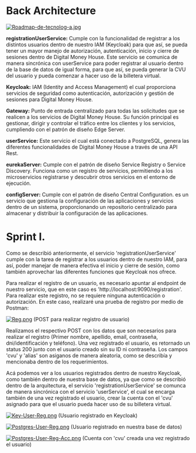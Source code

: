 # Back Architecture

[![Roadmap-de-tecnolog-a.jpg](https://i.postimg.cc/Wp5wZFtF/Roadmap-de-tecnolog-a.jpg)](https://postimg.cc/G9sDwpFd)

**registrationUserService:** Cumple con la funcionalidad de registrar a los distintos usuarios dentro de nuestro IAM (Keycloak) para que así, se pueda tener un mayor manejo de autorización, autenticación, inicio y cierre de sesiones dentro de Digital Money House. Este servicio se comunica de manera sincrónica con userService para poder registrar al usuario dentro de la base de datos de igual forma, para que así, se pueda generar la CVU del usuario y pueda comenzar a hacer uso de la billetera virtual.

**Keycloak:** IAM (Identity and Access Management) el cual proporciona servicios de seguridad como autenticación, autorización y gestión de sesiones para Digital Money House. 

**Gateway:** Punto de entrada centralizado para todas las solicitudes que se realicen a los servicios de Digital Money House. Su función principal es gestionar, dirigir y controlar el tráfico entre los clientes y los servicios, cumpliendo con el patrón de diseño Edge Server.

**userService:** Este servicio el cual está conectado a PostgreSQL, genera las diferentes funcionalidades de Digital Money House a través de una API Rest.

**eurekaServer:** Cumple con el patrón de diseño Service Registry o Service Discovery. Funciona como un registro de servicios, permitiendo a los microservicios registrarse y descubrir otros servicios en el entorno de ejecución.

**configServer:** Cumple con el patrón de diseño Central Configuration. es un servicio que gestiona la configuración de las aplicaciones y servicios dentro de un sistema, proporcionando un repositorio centralizado para almacenar y distribuir la configuración de las aplicaciones.

# Sprint I.

Como se describió anteriormente, el servicio 'registrationUserService' cumple con la tarea de registrar a los usuarios dentro de nuestro IAM, para así, poder manejar de manera efectiva el inicio y cierre de sesión, como también aprovechar las diferentes funciones que Keycloak nos ofrece.

Para realizar el registro de un usuario, es necesario apuntar al endpoint de nuestro servicio, que en este caso es 'http://localhost:9090/registration'. Para realizar este registro, no se requiere ninguna autenticación o autorización. En este caso, realizaré una prueba de registro por medio de Postman:

[![Reg.png](https://i.postimg.cc/c1RCXtQM/Reg.png)](https://postimg.cc/6TQBQ3by)
(POST para realizar registro de usuario)

Realizamos el respectivo POST con los datos que son necesarios para realizar el registro (Primer nombre, apellido, email, contraseña, dni/identificación y teléfono). Una vez registrado el usuario, es retornado un status 200 junto con el usuario creado sin su ID ni contraseña. Los campos 'cvu' y 'alias' son asiganos de manera aleatoria, como se describía y mencionaba dentro de los requerimientos.

Acá podemos ver a los usuarios registrados dentro de nuestro Keycloak, como también dentro de nuestra base de datos, ya que como se describió dentro de la arquitectura, el servicio 'registrationUserService' se comunca de manera sincrónica con el servicio 'userService', el cual se encarga también de una vez registrado el usuario, crear la cuenta con el 'cvu' asignado para que el usuario pueda hacer uso de su billetera virtual.

[![Key-User-Reg.png](https://i.postimg.cc/154x4L5n/Key-User-Reg.png)](https://postimg.cc/HVGvhvMd)
(Usuario registrado en Keycloak)

[![Postgres-User-Reg.png](https://i.postimg.cc/nzwkWw8g/Postgres-User-Reg.png)](https://postimg.cc/34mm41xF)
(Usuario registrado en nuestra base de datos)

[![Postgres-User-Reg-Acc.png](https://i.postimg.cc/GpL6wNNm/Postgres-User-Reg-Acc.png)](https://postimg.cc/qNF12m4P)
(Cuenta con 'cvu' creada una vez registrado el usuario)
